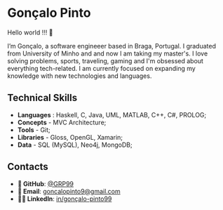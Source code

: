 # Gonçalo Pinto 

Hello world !!! 👋 

I’m Gonçalo, a software engineeer based in Braga, Portugal. I graduated from University of Minho and and now I am taking my master's. I love solving problems, sports, traveling, gaming and I'm obsessed about everything tech-related. I am currently focused on expanding my knowledge with new technologies and languages.

## Technical Skills
  - **Languages** : Haskell, C, Java, UML, MATLAB, C++, C#, PROLOG;
  - **Concepts** - MVC Architecture;
  - **Tools** - Git;
  - **Libraries** - Gloss, OpenGL, Xamarin;
  - **Data** - SQL (MySQL), Neo4j, MongoDB;
  
## Contacts
- **🐙 GitHub**: [@GRP99](https://github.com/GRP99/)
- **📧 Email**: [goncalopinto9@gmail.com](mailto:goncalopinto9@gmail.com)
- **🧑‍💼 LinkedIn**: [in/gonçalo-pinto99](https://www.linkedin.com/in/gonçalo-pinto99)
